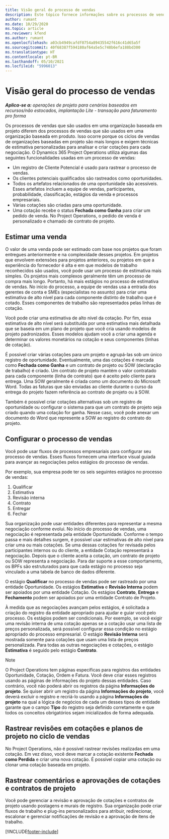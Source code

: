 ```yaml
---
title: Visão geral do processo de vendas
description: Este tópico fornece informações sobre os processos de vendas básicos.
author: rumant
ms.date: 10/29/2020
ms.topic: article
ms.reviewer: kfend
ms.author: rumant
ms.openlocfilehash: a03cb4949cafdf0754a89435542f616c41d65a5f
ms.sourcegitcommit: 40f68387f594180af64a5e5c748b6efa188bd300
ms.translationtype: HT
ms.contentlocale: pt-BR
ms.lasthandoff: 05/10/2021
ms.locfileid: "5996013"
---
```

# <a name="sales-process-overview"></a>Visão geral do processo de vendas

_**Aplica-se a:** operações de projeto para cenários baseados em recursos/não estocados, implantação Lite - transação para faturamento pro forma_

Os processos de vendas que são usados em uma organização baseada em projeto diferem dos processos de vendas que são usados em uma organização baseada em produto. Isso ocorre porque os ciclos de vendas de organizações baseadas em projeto são mais longos e exigem técnicas de estimativa personalizadas para analisar e criar cotações para cada negociação. O Dynamics 365 Project Operations utiliza algumas das seguintes funcionalidades usadas em um processo de vendas:

- Um registro de Cliente Potencial é usado para rastrear o processo de vendas.
- Os clientes potenciais qualificados são rastreados como oportunidades.
- Todos os artefatos relacionados de uma oportunidade são acessíveis. Esses artefatos incluem a equipe de vendas, participantes, probabilidade, classificação, estágios da venda e processos empresariais.
- Várias cotações são criadas para uma oportunidade.
- Uma cotação recebe o status **Fechada como Ganha** para criar um pedido de venda. No Project Operations, o pedido de venda é personalizado e chamado de contrato de projeto.

## <a name="estimate-a-sale"></a>Estimar uma venda
O valor de uma venda pode ser estimado com base nos projetos que foram entregues anteriormente e na complexidade desses projetos. Em projetos que envolvem extensões para projetos anteriores, ou projetos em que a experiência do fornecedor é alta e em que modelos de trabalho reconhecidos são usados, você pode usar um processo de estimativa mais simples. Os projetos mais complexos geralmente têm um processo de compra mais longo. Portanto, há mais estágios no processo de estimativa de vendas. No início do processo, a equipe de vendas usa a entrada dos gerentes de conta e SMEs (especialistas no assunto) para criar uma estimativa de alto nível para cada componente distinto de trabalho que é cotado. Esses componentes de trabalho são representados pelas linhas de cotação. 

Você pode criar uma estimativa de alto nível da cotação. Por fim, essa estimativa de alto nível será substituída por uma estimativa mais detalhada que se baseia em um plano de projeto que você cria usando modelos de projeto padronizados. Esses modelos ajudam você a criar uma agenda e determinar os valores monetários na cotação e seus componentes (linhas de cotação). 

É possível criar várias cotações para um projeto e agrupá-las sob um único registro de oportunidade. Eventualmente, uma das cotações é marcada como **Fechada como Ganha** e um contrato de projeto ou SOW (declaração de trabalho) é criado. Um contrato de projeto mantém o valor contratado para cada componente (linha de contrato) que é aceito pelo cliente para entrega. Uma SOW geralmente é criada como um documento do Microsoft Word. Todas as faturas que são enviadas ao cliente durante o curso da entrega do projeto fazem referência ao contrato de projeto ou à SOW.

Também é possível criar cotações alternativas sob um registro de oportunidade ou configurar o sistema para que um contrato de projeto seja criado quando uma cotação for ganha. Nesse caso, você pode anexar um documento do Word que represente a SOW ao registro do contrato do projeto.

## <a name="configure-the-sales-process"></a>Configurar o processo de vendas
Você pode usar fluxos de processos empresariais para configurar seu processo de vendas. Esses fluxos fornecem uma interface visual guiada para avançar as negociações pelos estágios do processo de vendas.

Por exemplo, sua empresa pode ter os seis seguintes estágios no processo de vendas:

1. Qualificar
2. Estimativa
3. Revisão interna
4. Contrato
5. Entregar
6. Fechar
 
Sua organização pode usar entidades diferentes para representar a mesma negociação conforme evolui. No início do processo de vendas, uma negociação é representada pela entidade Oportunidade. Conforme o tempo passa e mais detalhes surgem, é possível usar estimativas de alto nível para criar uma ou mais cotações. Se uma dessas cotações for revisada pelos participantes internos ou do cliente, a entidade Cotação representará a negociação. Depois que o cliente aceita a cotação, um contrato de projeto ou SOW representa a negociação. Para dar suporte a esse comportamento, os BPFs são estruturados para que cada estágio no processo seja vinculado a uma tabela de banco de dados diferente.

O estágio **Qualificar** no processo de vendas pode ser rastreado por uma entidade Oportunidade. Os estágios **Estimativa** e **Revisão Interna** podem ser apoiados por uma entidade Cotação. Os estágios **Contrato**, **Entrega** e **Fechamento** podem ser apoiados por uma entidade Contrato de Projeto.

À medida que as negociações avançam pelos estágios, é solicitada a criação do registro da entidade apropriado para ajudar e guiar você pelo processo. Os estágios podem ser condicionais. Por exemplo, se você exigir uma revisão interna de uma cotação apenas se a cotação usar uma lista de preços personalizada, será possível configurar essa condição no estágio apropriado do processo empresarial. O estágio **Revisão Interna** será mostrada somente para cotações que usam uma lista de preços personalizada. Para todas as outras negociações e cotações, o estágio **Estimativa** é seguido pelo estágio **Contrato**.

> [!NOTE]
> O Project Operations tem páginas específicas para registros das entidades Oportunidade, Cotação, Ordem e Fatura. Você deve criar esses registros usando as páginas de informações do projeto dessas entidades. Caso contrário, você não poderá abrir os registros da página **Informações do projeto**. Se quiser abrir um registro da página **Informações do projeto**, você deverá excluir o registro e recriá-lo usando a página **Informações do projeto** na qual a lógica de negócios de cada um desses tipos de entidade garante que o campo **Tipo** do registro seja definido corretamente e que todos os conceitos obrigatórios sejam inicializados de forma adequada.


## <a name="track-revisions-to-quotes-and-project-plans-in-the-sales-cycle"></a>Rastrear revisões em cotações e planos de projeto no ciclo de vendas
No Project Operations, não é possível rastrear revisões realizadas em uma cotação. Em vez disso, você deve marcar a cotação existente **Fechada como Perdida** e criar uma nova cotação. É possível copiar uma cotação ou clonar uma cotação baseada em projeto.

## <a name="track-comments-and-approvals-of-quotes-and-project-contracts"></a>Rastrear comentários e aprovações de cotações e contratos de projeto
Você pode gerenciar a revisão e aprovação de cotações e contratos de projeto usando postagens e murais de registro. Sua organização pode criar fluxos de trabalho e plug-ins personalizados para atribuir, redirecionar, escalonar e gerenciar notificações de revisão e a aprovação de itens de trabalho.


[!INCLUDE[footer-include](../includes/footer-banner.md)]